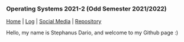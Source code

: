 ### Operating Systems 2021-2 (Odd Semester 2021/2022)

[Home](https://github.com/stephanusdario) | [Log](TXT/mylog.txt) | [Social Media](/socialMedia.md) | [Repository](https://github.com/stephanusdario/os212/)

Hello, my name is Stephanus Dario, and welcome to my Github page :)
